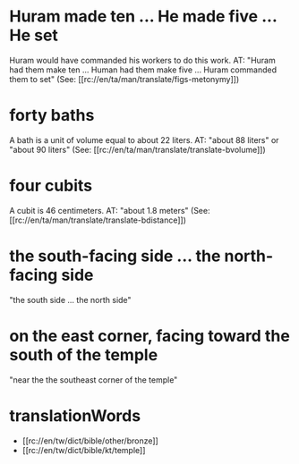 # Huram made ten ... He made five ... He set

Huram would have commanded his workers to do this work. AT: "Huram had them make ten ... Human had them make five ... Huram commanded them to set" (See: [[rc://en/ta/man/translate/figs-metonymy]])

# forty baths

A bath is a unit of volume equal to about 22 liters. AT: "about 88 liters" or "about 90 liters" (See: [[rc://en/ta/man/translate/translate-bvolume]])

# four cubits

A cubit is 46 centimeters. AT: "about 1.8 meters" (See: [[rc://en/ta/man/translate/translate-bdistance]])

# the south-facing side ... the north-facing side

"the south side ... the north side"

# on the east corner, facing toward the south of the temple

"near the the southeast corner of the temple"

# translationWords

* [[rc://en/tw/dict/bible/other/bronze]]
* [[rc://en/tw/dict/bible/kt/temple]]